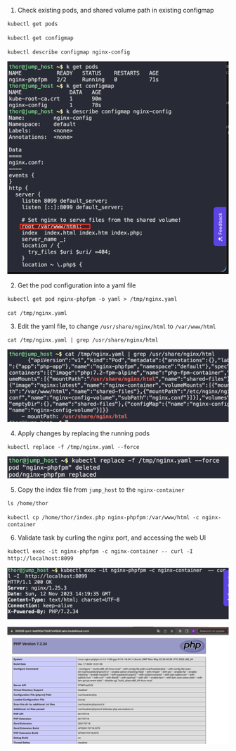 1. Check existing pods, and shared volume path in existing configmap
```
kubectl get pods

kubectl get configmap

kubectl describe configmap nginx-config
```

![](./img/1.png)

2. Get the pod configuration into a yaml file
```
kubectl get pod nginx-phpfpm -o yaml > /tmp/nginx.yaml

cat /tmp/nginx.yaml
```

3. Edit the yaml file, to change `/usr/share/nginx/html` to `/var/www/html`
```
cat /tmp/nginx.yaml | grep /usr/share/nginx/html
```

![](./img/2.png)

4. Apply changes by replacing the running pods
```
kubectl replace -f /tmp/nginx.yaml --force
```

![](./img/3.png)

5. Copy the index file from `jump_host` to the `nginx-container`
```
ls /home/thor

kubectl cp /home/thor/index.php nginx-phpfpm:/var/www/html -c nginx-container
```

6. Validate task by curling the nginx port, and accessing the web UI
```
kubectl exec -it nginx-phpfpm -c nginx-container -- curl -I http://localhost:8099
```

![](./img/4.png)

![](./img/5.png)